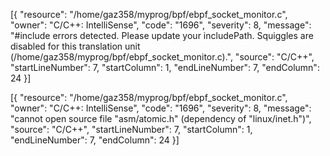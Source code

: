 [{
	"resource": "/home/gaz358/myprog/bpf/ebpf_socket_monitor.c",
	"owner": "C/C++: IntelliSense",
	"code": "1696",
	"severity": 8,
	"message": "#include errors detected. Please update your includePath. Squiggles are disabled for this translation unit (/home/gaz358/myprog/bpf/ebpf_socket_monitor.c).",
	"source": "C/C++",
	"startLineNumber": 7,
	"startColumn": 1,
	"endLineNumber": 7,
	"endColumn": 24
}]

[{
	"resource": "/home/gaz358/myprog/bpf/ebpf_socket_monitor.c",
	"owner": "C/C++: IntelliSense",
	"code": "1696",
	"severity": 8,
	"message": "cannot open source file \"asm/atomic.h\" (dependency of \"linux/inet.h\")",
	"source": "C/C++",
	"startLineNumber": 7,
	"startColumn": 1,
	"endLineNumber": 7,
	"endColumn": 24
}]
